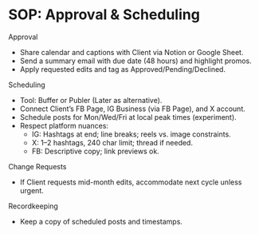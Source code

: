 # SOP: Approval & Scheduling

Approval
- Share calendar and captions with Client via Notion or Google Sheet.
- Send a summary email with due date (48 hours) and highlight promos.
- Apply requested edits and tag as Approved/Pending/Declined.

Scheduling
- Tool: Buffer or Publer (Later as alternative). 
- Connect Client’s FB Page, IG Business (via FB Page), and X account.
- Schedule posts for Mon/Wed/Fri at local peak times (experiment).
- Respect platform nuances: 
  - IG: Hashtags at end; line breaks; reels vs. image constraints.
  - X: 1–2 hashtags, 240 char limit; thread if needed.
  - FB: Descriptive copy; link previews ok.

Change Requests
- If Client requests mid-month edits, accommodate next cycle unless urgent.

Recordkeeping
- Keep a copy of scheduled posts and timestamps.
